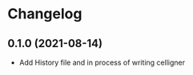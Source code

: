 Changelog
=========



0.1.0 (2021-08-14)
------------------
- Add History file and in process of writing celligner
